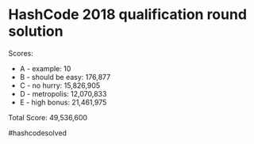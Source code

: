 # HashCode 2018 qualification round solution

Scores:
* A - example: 10
* B - should be easy: 176,877
* C - no hurry: 15,826,905
* D - metropolis: 12,070,833
* E - high bonus: 21,461,975

Total Score: 49,536,600

#hashcodesolved

